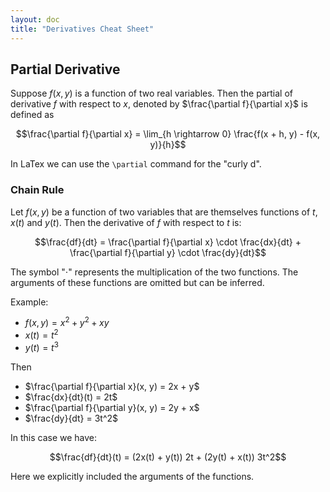 ```yaml
---
layout: doc
title: "Derivatives Cheat Sheet"
---
```


## Partial Derivative

Suppose $f(x, y)$ is a function of two real variables. Then the partial of derivative $f$ with respect to $x$, denoted by $\frac{\partial f}{\partial x}$ is defined as

$$\frac{\partial f}{\partial x} = \lim_{h \rightarrow 0} \frac{f(x + h, y) - f(x, y)}{h}$$

In LaTex we can use the `\partial` command for the "curly d".

### Chain Rule

Let $f(x, y)$ be a function of two variables that are themselves functions of $t$, $x(t)$ and $y(t)$. Then the derivative of $f$ with respect to $t$ is:

$$\frac{df}{dt} = \frac{\partial f}{\partial x} \cdot \frac{dx}{dt} + \frac{\partial f}{\partial y} \cdot \frac{dy}{dt}$$

The symbol "$\cdot$" represents the multiplication of the two functions. The arguments of these functions are omitted but can be inferred.

Example:

* $f(x, y) = x^2 + y^2 + xy$
* $x(t) = t^2$
* $y(t) = t^3$

Then

* $\frac{\partial f}{\partial x}(x, y) = 2x + y$
* $\frac{dx}{dt}(t) = 2t$
* $\frac{\partial f}{\partial y}(x, y) = 2y + x$
* $\frac{dy}{dt} = 3t^2$

In this case we have:

$$\frac{df}{dt}(t) = (2x(t) + y(t)) 2t + (2y(t) + x(t)) 3t^2$$

Here we explicitly included the arguments of the functions.

